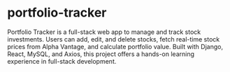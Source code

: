 # portfolio-tracker
Portfolio Tracker is a full-stack web app to manage and track stock investments. Users can add, edit, and delete stocks, fetch real-time stock prices from Alpha Vantage, and calculate portfolio value. Built with Django, React, MySQL, and Axios, this project offers a hands-on learning experience in full-stack development.
